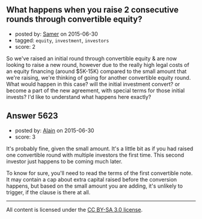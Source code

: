 ## What happens when you raise 2 consecutive rounds through convertible equity?

- posted by: [Samer](https://stackexchange.com/users/6551517/samer) on 2015-06-30
- tagged: `equity`, `investment`, `investors`
- score: 2

<p>So we've raised an initial round through convertible equity &amp; are now looking to raise a new round, however due to the really high legal costs of an equity financing (around $5K-15K) compared to the small amount that we're raising, we're thinking of going for another convertible equity round. What would happen in this case? will the initial investment convert? or become a part of the new agreement, with special terms for those initial invests? I'd like to understand what happens here exactly? </p>



## Answer 5623

- posted by: [Alain](https://stackexchange.com/users/21866/alain) on 2015-06-30
- score: 3

<p>It's probably fine, given the small amount. It's a little bit as if you had raised one convertible round with multiple investors the first time. This second investor just happens to be coming much later.</p>

<p>To know for sure, you'll need to read the terms of the first convertible note. It may contain a cap about extra capital raised before the conversion happens, but based on the small amount you are adding, it's unlikely to trigger, if the clause is there at all.</p>




---

All content is licensed under the [CC BY-SA 3.0 license](https://creativecommons.org/licenses/by-sa/3.0/).
